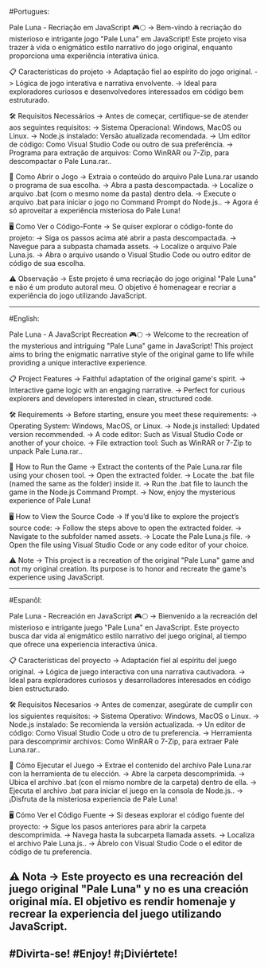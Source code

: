#Portugues:

Pale Luna - Recriação em JavaScript 🎮🌕
-> Bem-vindo à recriação do misterioso e intrigante jogo "Pale Luna" em JavaScript! Este projeto visa trazer à vida o enigmático estilo narrativo do jogo original, enquanto proporciona uma experiência interativa única.

📋 Características do projeto
-> Adaptação fiel ao espírito do jogo original.
-> Lógica de jogo interativa e narrativa envolvente.
-> Ideal para exploradores curiosos e desenvolvedores interessados em código bem estruturado.

🛠️ Requisitos Necessários
-> Antes de começar, certifique-se de atender aos seguintes requisitos:
-> Sistema Operacional: Windows, MacOS ou Linux.
-> Node.js instalado: Versão atualizada recomendada.
-> Um editor de código: Como Visual Studio Code ou outro de sua preferência.
-> Programa para extração de arquivos: Como WinRAR ou 7-Zip, para descompactar o Pale Luna.rar..

🚀 Como Abrir o Jogo
-> Extraia o conteúdo do arquivo Pale Luna.rar usando o programa de sua escolha.
-> Abra a pasta descompactada.
-> Localize o arquivo .bat (com o mesmo nome da pasta) dentro dela.
-> Execute o arquivo .bat para iniciar o jogo no Command Prompt do Node.js..
-> Agora é só aproveitar a experiência misteriosa do Pale Luna!

🖥️ Como Ver o Código-Fonte
-> Se quiser explorar o código-fonte do projeto:
-> Siga os passos acima até abrir a pasta descompactada.
-> Navegue para a subpasta chamada assets.
-> Localize o arquivo Pale Luna.js.
-> Abra o arquivo usando o Visual Studio Code ou outro editor de código de sua escolha.

⚠️ Observação
-> Este projeto é uma recriação do jogo original "Pale Luna" e não é um produto autoral meu. O objetivo é homenagear e recriar a experiência do jogo utilizando JavaScript.

------------------------------------------------------------------------------------------------------
#English:

Pale Luna - A JavaScript Recreation 🎮🌕
-> Welcome to the recreation of the mysterious and intriguing "Pale Luna" game in JavaScript! This project aims to bring the enigmatic narrative style of the original game to life while providing a unique interactive experience.

📋 Project Features
-> Faithful adaptation of the original game's spirit.
-> Interactive game logic with an engaging narrative.
-> Perfect for curious explorers and developers interested in clean, structured code.

🛠️ Requirements
-> Before starting, ensure you meet these requirements:
-> Operating System: Windows, MacOS, or Linux.
-> Node.js installed: Updated version recommended.
-> A code editor: Such as Visual Studio Code or another of your choice.
-> File extraction tool: Such as WinRAR or 7-Zip to unpack Pale Luna.rar..

🚀 How to Run the Game
-> Extract the contents of the Pale Luna.rar file using your chosen tool.
-> Open the extracted folder.
-> Locate the .bat file (named the same as the folder) inside it.
-> Run the .bat file to launch the game in the Node.js Command Prompt.
-> Now, enjoy the mysterious experience of Pale Luna!

🖥️ How to View the Source Code
-> If you’d like to explore the project’s source code:
-> Follow the steps above to open the extracted folder.
-> Navigate to the subfolder named assets.
-> Locate the Pale Luna.js file.
-> Open the file using Visual Studio Code or any code editor of your choice.

⚠️ Note
-> This project is a recreation of the original "Pale Luna" game and not my original creation. Its purpose is to honor and recreate the game's experience using JavaScript.

------------------------------------------------------------------------------------------------------
#Espanõl:

Pale Luna - Recreación en JavaScript 🎮🌕
-> Bienvenido a la recreación del misterioso e intrigante juego "Pale Luna" en JavaScript. Este proyecto busca dar vida al enigmático estilo narrativo del juego original, al tiempo que ofrece una experiencia interactiva única.

📋 Características del proyecto
-> Adaptación fiel al espíritu del juego original.
-> Lógica de juego interactiva con una narrativa cautivadora.
-> Ideal para exploradores curiosos y desarrolladores interesados en código bien estructurado.

🛠️ Requisitos Necesarios
-> Antes de comenzar, asegúrate de cumplir con los siguientes requisitos:
-> Sistema Operativo: Windows, MacOS o Linux.
-> Node.js instalado: Se recomienda la versión actualizada.
-> Un editor de código: Como Visual Studio Code u otro de tu preferencia.
-> Herramienta para descomprimir archivos: Como WinRAR o 7-Zip, para extraer Pale Luna.rar..

🚀 Cómo Ejecutar el Juego
-> Extrae el contenido del archivo Pale Luna.rar con la herramienta de tu elección.
-> Abre la carpeta descomprimida.
-> Ubica el archivo .bat (con el mismo nombre de la carpeta) dentro de ella.
-> Ejecuta el archivo .bat para iniciar el juego en la consola de Node.js..
-> ¡Disfruta de la misteriosa experiencia de Pale Luna!

🖥️ Cómo Ver el Código Fuente
-> Si deseas explorar el código fuente del proyecto:
-> Sigue los pasos anteriores para abrir la carpeta descomprimida.
-> Navega hasta la subcarpeta llamada assets.
-> Localiza el archivo Pale Luna.js..
-> Ábrelo con Visual Studio Code o el editor de código de tu preferencia.

⚠️ Nota
-> Este proyecto es una recreación del juego original "Pale Luna" y no es una creación original mía. El objetivo es rendir homenaje y recrear la experiencia del juego utilizando JavaScript.
------------------------------------------------------------------------------------------------------
#Divirta-se!
#Enjoy!
#¡Diviértete!
------------------------------------------------------------------------------------------------------
